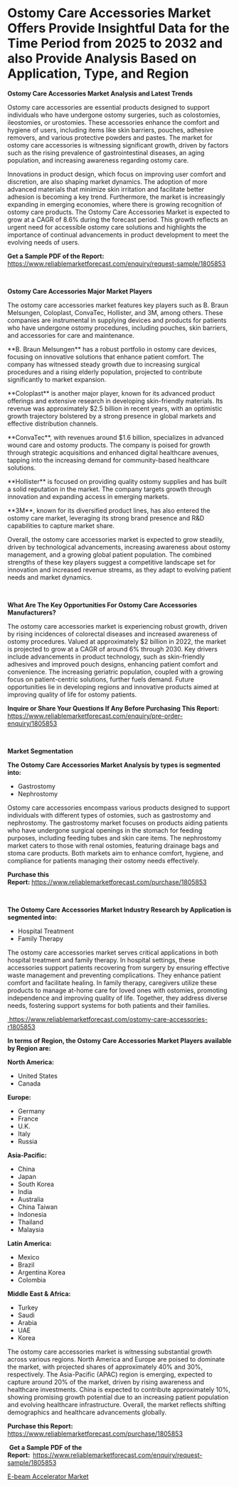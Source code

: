<p><h1>Ostomy Care Accessories Market Offers Provide Insightful Data for the Time Period from 2025 to 2032 and also Provide Analysis Based on Application, Type, and Region</h1></p><p><strong>Ostomy Care Accessories Market Analysis and Latest Trends</strong></p>
<p><p>Ostomy care accessories are essential products designed to support individuals who have undergone ostomy surgeries, such as colostomies, ileostomies, or urostomies. These accessories enhance the comfort and hygiene of users, including items like skin barriers, pouches, adhesive removers, and various protective powders and pastes. The market for ostomy care accessories is witnessing significant growth, driven by factors such as the rising prevalence of gastrointestinal diseases, an aging population, and increasing awareness regarding ostomy care.</p><p>Innovations in product design, which focus on improving user comfort and discretion, are also shaping market dynamics. The adoption of more advanced materials that minimize skin irritation and facilitate better adhesion is becoming a key trend. Furthermore, the market is increasingly expanding in emerging economies, where there is growing recognition of ostomy care products. The Ostomy Care Accessories Market is expected to grow at a CAGR of 8.6% during the forecast period. This growth reflects an urgent need for accessible ostomy care solutions and highlights the importance of continual advancements in product development to meet the evolving needs of users.</p></p>
<p><strong>Get a Sample PDF of the Report:&nbsp;</strong> <a href="https://www.reliablemarketforecast.com/enquiry/request-sample/1805853?utm_campaign=2606&utm_medium=2&utm_source=Github&utm_content=ia&utm_term=03032025&utm_id=ostomy-care-accessories">https://www.reliablemarketforecast.com/enquiry/request-sample/1805853</a></p>
<p>&nbsp;</p>
<p><strong>Ostomy Care Accessories Major Market Players</strong></p>
<p><p>The ostomy care accessories market features key players such as B. Braun Melsungen, Coloplast, ConvaTec, Hollister, and 3M, among others. These companies are instrumental in supplying devices and products for patients who have undergone ostomy procedures, including pouches, skin barriers, and accessories for care and maintenance.</p><p>**B. Braun Melsungen** has a robust portfolio in ostomy care devices, focusing on innovative solutions that enhance patient comfort. The company has witnessed steady growth due to increasing surgical procedures and a rising elderly population, projected to contribute significantly to market expansion.</p><p>**Coloplast** is another major player, known for its advanced product offerings and extensive research in developing skin-friendly materials. Its revenue was approximately $2.5 billion in recent years, with an optimistic growth trajectory bolstered by a strong presence in global markets and effective distribution channels.</p><p>**ConvaTec**, with revenues around $1.6 billion, specializes in advanced wound care and ostomy products. The company is poised for growth through strategic acquisitions and enhanced digital healthcare avenues, tapping into the increasing demand for community-based healthcare solutions.</p><p>**Hollister** is focused on providing quality ostomy supplies and has built a solid reputation in the market. The company targets growth through innovation and expanding access in emerging markets.</p><p>**3M**, known for its diversified product lines, has also entered the ostomy care market, leveraging its strong brand presence and R&D capabilities to capture market share.</p><p>Overall, the ostomy care accessories market is expected to grow steadily, driven by technological advancements, increasing awareness about ostomy management, and a growing global patient population. The combined strengths of these key players suggest a competitive landscape set for innovation and increased revenue streams, as they adapt to evolving patient needs and market dynamics.</p></p>
<p>&nbsp;</p>
<p><strong>What Are The Key Opportunities For Ostomy Care Accessories Manufacturers?</strong></p>
<p><p>The ostomy care accessories market is experiencing robust growth, driven by rising incidences of colorectal diseases and increased awareness of ostomy procedures. Valued at approximately $2 billion in 2022, the market is projected to grow at a CAGR of around 6% through 2030. Key drivers include advancements in product technology, such as skin-friendly adhesives and improved pouch designs, enhancing patient comfort and convenience. The increasing geriatric population, coupled with a growing focus on patient-centric solutions, further fuels demand. Future opportunities lie in developing regions and innovative products aimed at improving quality of life for ostomy patients.</p></p>
<p><strong>Inquire or Share Your Questions If Any Before Purchasing This Report:</strong> <a href="https://www.reliablemarketforecast.com/enquiry/pre-order-enquiry/1805853?utm_campaign=2606&utm_medium=2&utm_source=Github&utm_content=ia&utm_term=03032025&utm_id=ostomy-care-accessories">https://www.reliablemarketforecast.com/enquiry/pre-order-enquiry/1805853</a></p>
<p>&nbsp;</p>
<p><strong>Market Segmentation</strong></p>
<p><strong>The Ostomy Care Accessories Market Analysis by types is segmented into:</strong></p>
<p><ul><li>Gastrostomy</li><li>Nephrostomy</li></ul></p>
<p><p>Ostomy care accessories encompass various products designed to support individuals with different types of ostomies, such as gastrostomy and nephrostomy. The gastrostomy market focuses on products aiding patients who have undergone surgical openings in the stomach for feeding purposes, including feeding tubes and skin care items. The nephrostomy market caters to those with renal ostomies, featuring drainage bags and stoma care products. Both markets aim to enhance comfort, hygiene, and compliance for patients managing their ostomy needs effectively.</p></p>
<p><strong>Purchase this Report:&nbsp;</strong><a href="https://www.reliablemarketforecast.com/purchase/1805853?utm_campaign=2606&utm_medium=2&utm_source=Github&utm_content=ia&utm_term=03032025&utm_id=ostomy-care-accessories">https://www.reliablemarketforecast.com/purchase/1805853</a></p>
<p>&nbsp;</p>
<p><strong>The Ostomy Care Accessories Market Industry Research by Application is segmented into:</strong></p>
<p><ul><li>Hospital Treatment</li><li>Family Therapy</li></ul></p>
<p><p>The ostomy care accessories market serves critical applications in both hospital treatment and family therapy. In hospital settings, these accessories support patients recovering from surgery by ensuring effective waste management and preventing complications. They enhance patient comfort and facilitate healing. In family therapy, caregivers utilize these products to manage at-home care for loved ones with ostomies, promoting independence and improving quality of life. Together, they address diverse needs, fostering support systems for both patients and their families.</p></p>
<p><a href="https://www.reliablemarketforecast.com/ostomy-care-accessories-r1805853?utm_campaign=2606&utm_medium=2&utm_source=Github&utm_content=ia&utm_term=03032025&utm_id=ostomy-care-accessories">&nbsp;https://www.reliablemarketforecast.com/ostomy-care-accessories-r1805853</a></p>
<p><strong>In terms of Region, the Ostomy Care Accessories Market Players available by Region are:</strong></p>
<p>
    <p> <strong> North America: </strong>
        <ul>
            <li>United States</li>
            <li>Canada</li>
        </ul>
        </p> 
    <p> <strong> Europe: </strong>
        <ul>
            <li>Germany</li>
            <li>France</li>
            <li>U.K.</li>
            <li>Italy</li>
            <li>Russia</li>
        </ul>
        </p> 
    <p> <strong> Asia-Pacific: </strong>
        <ul>
            <li>China</li>
            <li>Japan</li>
            <li>South Korea</li>
            <li>India</li>
            <li>Australia</li>
            <li>China Taiwan</li>
            <li>Indonesia</li>
            <li>Thailand</li>
            <li>Malaysia</li>
        </ul>
        </p> 
    <p> <strong> Latin America: </strong>
        <ul>
            <li>Mexico</li>
            <li>Brazil</li>
            <li>Argentina Korea</li>
            <li>Colombia</li>
        </ul>
        </p> 
    <p> <strong> Middle East & Africa: </strong>
        <ul>
            <li>Turkey</li>
            <li>Saudi</li>
            <li>Arabia</li>
            <li>UAE</li>
            <li>Korea</li>
        </ul>
    </p>
    </p>
<p><p>The ostomy care accessories market is witnessing substantial growth across various regions. North America and Europe are poised to dominate the market, with projected shares of approximately 40% and 30%, respectively. The Asia-Pacific (APAC) region is emerging, expected to capture around 20% of the market, driven by rising awareness and healthcare investments. China is expected to contribute approximately 10%, showing promising growth potential due to an increasing patient population and evolving healthcare infrastructure. Overall, the market reflects shifting demographics and healthcare advancements globally.</p></p>
<p><strong>Purchase this Report: </strong><a href="https://www.reliablemarketforecast.com/purchase/1805853?utm_campaign=2606&utm_medium=2&utm_source=Github&utm_content=ia&utm_term=03032025&utm_id=ostomy-care-accessories">https://www.reliablemarketforecast.com/purchase/1805853</a></p>
<p>&nbsp;<strong>Get a Sample PDF of the Report:&nbsp;&nbsp;</strong><a href="https://www.reliablemarketforecast.com/enquiry/request-sample/1805853?utm_campaign=2606&utm_medium=2&utm_source=Github&utm_content=ia&utm_term=03032025&utm_id=ostomy-care-accessories">https://www.reliablemarketforecast.com/enquiry/request-sample/1805853</a></p>
<p><strong></strong></p>
<p><p><a href="https://github.com/danzopachllq/Market-Research-Report-List-1/blob/main/e-beam-accelerator-market.md?utm_campaign=2606&utm_medium=2&utm_source=Github&utm_content=ia&utm_term=03032025&utm_id=ostomy-care-accessories">E-beam Accelerator Market</a></p></p>